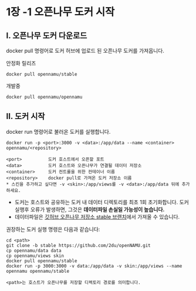 1장 -1 오픈나무 도커 시작
====

## I. 오픈나무 도커 다운로드
docker pull 명령어로 도커 허브에 업로드 된 오픈나무 도커를 가져옵니다.

안정화 릴리즈
```
docker pull opennamu/stable
```

개발중
```
docker pull opennamu/opennamu
```

## II. 도커 시작
docker run 명령어로 불러온 도커를 실행합니다.

```
docker run -p <port>:3000 -v <data>:/app/data --name <container> opennamu/<repository>

<port>          도커 호스트에서 오픈할 포트
<data>          도커 호스트와 오픈나무가 연결될 데이터 저장소
<container>     도커 컨트롤을 위한 컨테이너 이름
<repository>    docker pull로 가져온 도커 저장소 이름
* 스킨을 추가하고 싶다면 -v <skin>:/app/views를 -v <data>:/app/data 뒤에 추가하세요.
```

 * 도커는 호스트와 공유하는 도커 내 데이터 디렉토리를 최초 1회 초기화합니다. 도커 실행후 오류가 발생하면, 그것은 **데이터파일 손실일 가능성이 높습니다.**
 * 데이터파일은 [깃허브 오픈나무 저장소 stable 브랜치](https://github.com/2du/openNAMU/tree/stable)에서 가져올 수 있습니다.

권장하는 도커 실행 명령은 다음과 같습니다:
```
cd <path>
git clone -b stable https://github.com/2du/openNAMU.git
cp opennamu/data data
cp opennamu/views skin
docker pull opennamu/stable
docker run -p 3000:3000 -v data:/app/data -v skin:/app/views --name opennamu opennamu/stable

<path>는 호스트가 오픈나무를 저장할 디렉토리 경로를 의미합니다.
```
